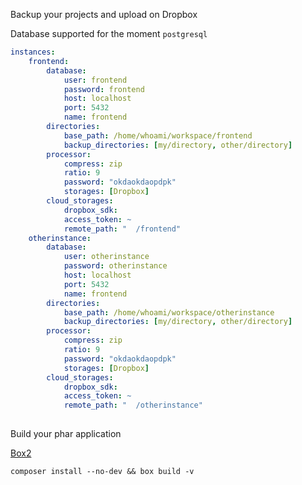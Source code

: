 Backup your projects and upload on Dropbox 

Database supported for the moment ```postgresql```

```yml
instances:
    frontend:
        database:
            user: frontend
            password: frontend
            host: localhost
            port: 5432
            name: frontend
        directories:
            base_path: /home/whoami/workspace/frontend
            backup_directories: [my/directory, other/directory]
        processor:
            compress: zip
            ratio: 9
            password: "okdaokdaopdpk"
            storages: [Dropbox]
        cloud_storages:
            dropbox_sdk:
            access_token: ~
            remote_path: "  /frontend"
    otherinstance:
        database:
            user: otherinstance
            password: otherinstance
            host: localhost
            port: 5432
            name: frontend
        directories:
            base_path: /home/whoami/workspace/otherinstance
            backup_directories: [my/directory, other/directory]
        processor:
            compress: zip
            ratio: 9
            password: "okdaokdaopdpk"
            storages: [Dropbox]
        cloud_storages:
            dropbox_sdk:
            access_token: ~
            remote_path: "  /otherinstance"
		
```
Build your phar application

[Box2](https://github.com/box-project/box2)

``` composer install --no-dev && box build -v ```
